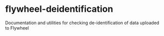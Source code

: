 # flywheel-deidentification
Documentation and utilities for checking de-identification of data uploaded to Flywheel
